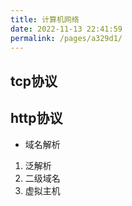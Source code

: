 ```yaml
---
title: 计算机网络
date: 2022-11-13 22:41:59
permalink: /pages/a329d1/
---
```

## tcp协议
## http协议
- 域名解析
1. 泛解析
2. 二级域名
3. 虚拟主机
